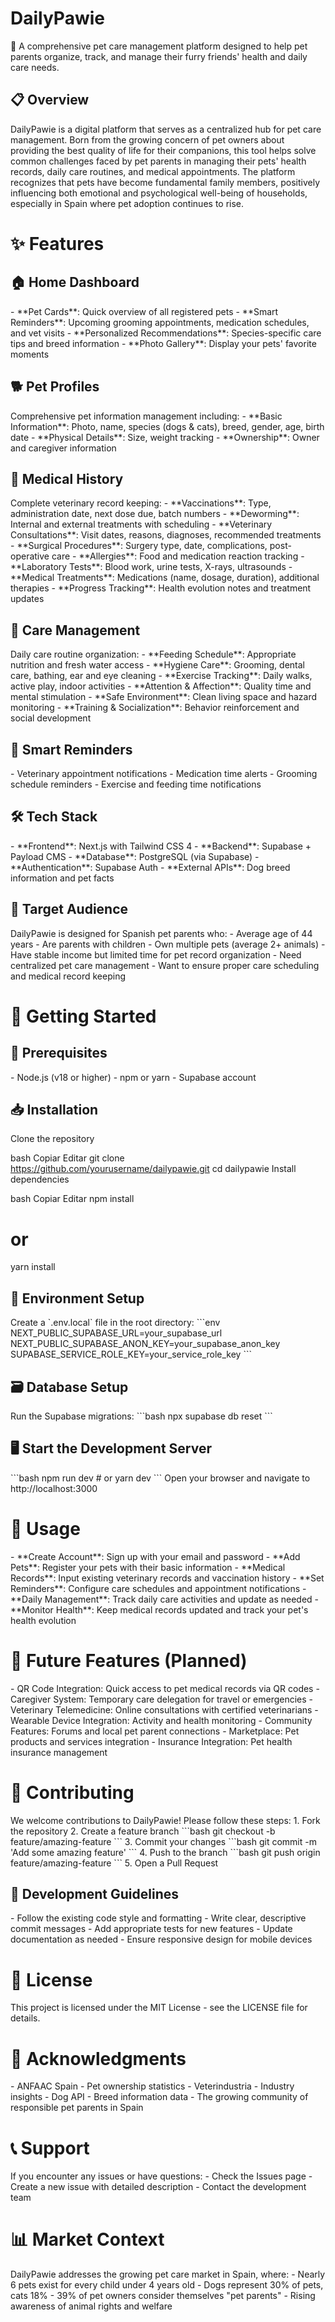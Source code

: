 <h1>DailyPawie</h1> 🐾 A comprehensive pet care management platform designed to help pet parents organize, track, and manage their furry friends' health and daily care needs. <h2>📋 Overview</h2> DailyPawie is a digital platform that serves as a centralized hub for pet care management. Born from the growing concern of pet owners about providing the best quality of life for their companions, this tool helps solve common challenges faced by pet parents in managing their pets' health records, daily care routines, and medical appointments. The platform recognizes that pets have become fundamental family members, positively influencing both emotional and psychological well-being of households, especially in Spain where pet adoption continues to rise. <h1>✨ Features</h1> <h2>🏠 Home Dashboard</h2> - **Pet Cards**: Quick overview of all registered pets - **Smart Reminders**: Upcoming grooming appointments, medication schedules, and vet visits - **Personalized Recommendations**: Species-specific care tips and breed information - **Photo Gallery**: Display your pets' favorite moments <h2>🐕 Pet Profiles</h2> Comprehensive pet information management including: - **Basic Information**: Photo, name, species (dogs & cats), breed, gender, age, birth date - **Physical Details**: Size, weight tracking - **Ownership**: Owner and caregiver information <h2>🏥 Medical History</h2> Complete veterinary record keeping: - **Vaccinations**: Type, administration date, next dose due, batch numbers - **Deworming**: Internal and external treatments with scheduling - **Veterinary Consultations**: Visit dates, reasons, diagnoses, recommended treatments - **Surgical Procedures**: Surgery type, date, complications, post-operative care - **Allergies**: Food and medication reaction tracking - **Laboratory Tests**: Blood work, urine tests, X-rays, ultrasounds - **Medical Treatments**: Medications (name, dosage, duration), additional therapies - **Progress Tracking**: Health evolution notes and treatment updates <h2>📅 Care Management</h2> Daily care routine organization: - **Feeding Schedule**: Appropriate nutrition and fresh water access - **Hygiene Care**: Grooming, dental care, bathing, ear and eye cleaning - **Exercise Tracking**: Daily walks, active play, indoor activities - **Attention & Affection**: Quality time and mental stimulation - **Safe Environment**: Clean living space and hazard monitoring - **Training & Socialization**: Behavior reinforcement and social development <h2>🔔 Smart Reminders</h2> - Veterinary appointment notifications - Medication time alerts - Grooming schedule reminders - Exercise and feeding time notifications <h2>🛠️ Tech Stack</h2> - **Frontend**: Next.js with Tailwind CSS 4 - **Backend**: Supabase + Payload CMS - **Database**: PostgreSQL (via Supabase) - **Authentication**: Supabase Auth - **External APIs**: Dog breed information and pet facts <h2>🎯 Target Audience</h2> DailyPawie is designed for Spanish pet parents who: - Average age of 44 years - Are parents with children - Own multiple pets (average 2+ animals) - Have stable income but limited time for pet record organization - Need centralized pet care management - Want to ensure proper care scheduling and medical record keeping <h1>🚀 Getting Started</h1> <h2>🔧 Prerequisites</h2> - Node.js (v18 or higher) - npm or yarn - Supabase account <h2>📥 Installation</h2>
Clone the repository

bash
Copiar
Editar
git clone https://github.com/yourusername/dailypawie.git
cd dailypawie
Install dependencies

bash
Copiar
Editar
npm install
# or
yarn install
<h2>🔐 Environment Setup</h2> Create a `.env.local` file in the root directory: ```env NEXT_PUBLIC_SUPABASE_URL=your_supabase_url NEXT_PUBLIC_SUPABASE_ANON_KEY=your_supabase_anon_key SUPABASE_SERVICE_ROLE_KEY=your_service_role_key ``` <h2>🗃️ Database Setup</h2> Run the Supabase migrations: ```bash npx supabase db reset ``` <h2>🖥️ Start the Development Server</h2> ```bash npm run dev # or yarn dev ```
Open your browser and navigate to
http://localhost:3000

<h1>📱 Usage</h1> - **Create Account**: Sign up with your email and password - **Add Pets**: Register your pets with their basic information - **Medical Records**: Input existing veterinary records and vaccination history - **Set Reminders**: Configure care schedules and appointment notifications - **Daily Management**: Track daily care activities and update as needed - **Monitor Health**: Keep medical records updated and track your pet's health evolution <h1>🔮 Future Features (Planned)</h1> - QR Code Integration: Quick access to pet medical records via QR codes - Caregiver System: Temporary care delegation for travel or emergencies - Veterinary Telemedicine: Online consultations with certified veterinarians - Wearable Device Integration: Activity and health monitoring - Community Features: Forums and local pet parent connections - Marketplace: Pet products and services integration - Insurance Integration: Pet health insurance management <h1>🤝 Contributing</h1> We welcome contributions to DailyPawie! Please follow these steps: 1. Fork the repository 2. Create a feature branch ```bash git checkout -b feature/amazing-feature ``` 3. Commit your changes ```bash git commit -m 'Add some amazing feature' ``` 4. Push to the branch ```bash git push origin feature/amazing-feature ``` 5. Open a Pull Request <h2>📌 Development Guidelines</h2> - Follow the existing code style and formatting - Write clear, descriptive commit messages - Add appropriate tests for new features - Update documentation as needed - Ensure responsive design for mobile devices <h1>📄 License</h1> This project is licensed under the MIT License - see the LICENSE file for details. <h1>🙏 Acknowledgments</h1> - ANFAAC Spain - Pet ownership statistics - Veterindustria - Industry insights - Dog API - Breed information data - The growing community of responsible pet parents in Spain <h1>📞 Support</h1> If you encounter any issues or have questions: - Check the Issues page - Create a new issue with detailed description - Contact the development team <h1>📊 Market Context</h1> DailyPawie addresses the growing pet care market in Spain, where: - Nearly 6 pets exist for every child under 4 years old - Dogs represent 30% of pets, cats 18% - 39% of pet owners consider themselves "pet parents" - Rising awareness of animal rights and welfare
